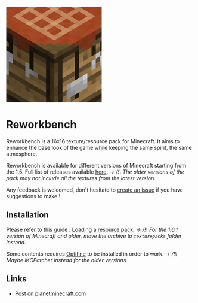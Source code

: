 ![swlcalc](/pack.png)
# Reworkbench

Reworkbench is a 16x16 texture/resource pack for Minecraft. It aims to enhance the base look of the game while keeping the same spirit, the same atmosphere.

Reworkbench is available for different versions of Minecraft starting from the 1.5. Full list of releases available [here](https://github.com/AntoineThebaud/Reworkbench/releases). *-> /!\ The older versions of the pack may not include all the textures from the latest version.*

Any feedback is welcomed, don't hesitate to [create an issue](https://github.com/AntoineThebaud/Reworkbench/issues/new) if you have suggestions to make !

## Installation
Please refer to this guide : [Loading a resource pack](https://minecraft.gamepedia.com/Tutorials/Loading_a_resource_pack). *-> /!\ For the 1.6.1 version of Minecraft and older, move the archive to `texturepacks` folder instead.*

Some contents requires [Optifine](https://www.topminecraftmods.com/optifine-mod/) to be installed in order to work. *-> /!\ Maybe MCPatcher instead for the older versions.*

## Links
- [Post on planetminecraft.com](https://www.planetminecraft.com/texture-pack/reworkbench-16x/)
